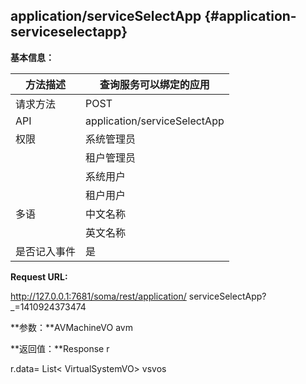 ## application/serviceSelectApp {#application-serviceselectapp}

**基本信息：**

| 方法描述 | 查询服务可以绑定的应用 |
| --- | --- |
| 请求方法 | POST |
| API | application/serviceSelectApp |
| 权限 | 系统管理员 | 是 |
|  | 租户管理员 | 是 |
|  | 系统用户 | 是 |
|  | 租户用户 | 是 |
| 多语 | 中文名称 | 查询服务可以绑定的应用 |
|  | 英文名称 | **Search applications for service to bind** |
| 是否记入事件 | 是 |

**Request URL:**

http://127.0.0.1:7681/soma/rest/application/ serviceSelectApp?_=1410924373474

**参数：**AVMachineVO avm

**返回值：**Response r

r.data= List< VirtualSystemVO> vsvos